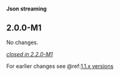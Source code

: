 #### Json streaming

## 2.0.0-M1

No changes.

[*closed in 2.2.0-M1*](https://github.com/akka/alpakka/issues?q=is%3Aclosed+milestone%3A2.0.0-M1+label%3Ap%3Ajson-streaming)

For earlier changes see @ref:[1.1.x versions](../1.1.x/json-streaming.md)
